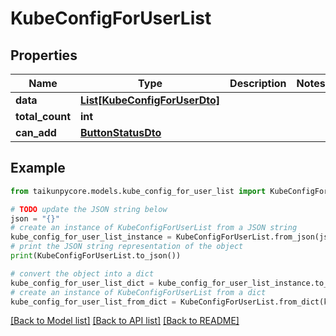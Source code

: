 # KubeConfigForUserList


## Properties

Name | Type | Description | Notes
------------ | ------------- | ------------- | -------------
**data** | [**List[KubeConfigForUserDto]**](KubeConfigForUserDto.md) |  | 
**total_count** | **int** |  | 
**can_add** | [**ButtonStatusDto**](ButtonStatusDto.md) |  | 

## Example

```python
from taikunpycore.models.kube_config_for_user_list import KubeConfigForUserList

# TODO update the JSON string below
json = "{}"
# create an instance of KubeConfigForUserList from a JSON string
kube_config_for_user_list_instance = KubeConfigForUserList.from_json(json)
# print the JSON string representation of the object
print(KubeConfigForUserList.to_json())

# convert the object into a dict
kube_config_for_user_list_dict = kube_config_for_user_list_instance.to_dict()
# create an instance of KubeConfigForUserList from a dict
kube_config_for_user_list_from_dict = KubeConfigForUserList.from_dict(kube_config_for_user_list_dict)
```
[[Back to Model list]](../README.md#documentation-for-models) [[Back to API list]](../README.md#documentation-for-api-endpoints) [[Back to README]](../README.md)


